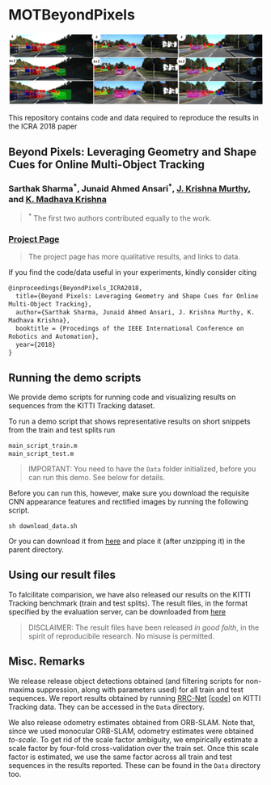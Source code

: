 # MOTBeyondPixels

![Example image](example_image.png)

This repository contains code and data required to reproduce the results in the ICRA 2018 paper

## Beyond Pixels: Leveraging Geometry and Shape Cues for Online Multi-Object Tracking
### Sarthak Sharma<sup>\*</sup>, Junaid Ahmed Ansari<sup>\*</sup>, [J. Krishna Murthy](https://krrish94.github.io), and [K. Madhava Krishna](http://robotics.iiit.ac.in)
> <sup>\*</sup> The first two authors contributed equally to the work.

### [Project Page](https://junaidcs032.github.io/Geometry_ObjectShape_MOT/)
> The project page has more qualitative results, and links to data.

If you find the code/data useful in your experiments, kindly consider citing

```
@inproceedings{BeyondPixels_ICRA2018,
  title={Beyond Pixels: Leveraging Geometry and Shape Cues for Online Multi-Object Tracking},
  author={Sarthak Sharma, Junaid Ahmed Ansari, J. Krishna Murthy, K. Madhava Krishna},
  booktitle = {Procedings of the IEEE International Conference on Robotics and Automation},
  year={2018}
}
```


## Running the demo scripts

We provide demo scripts for running code and visualizing results on sequences from the KITTI Tracking dataset.

To run a demo script that shows representative results on short snippets from the train and test splits run

```
main_script_train.m
main_script_test.m
```
> IMPORTANT: You need to have the `Data` folder initialized, before you can run this demo.
> See below for details.


Before you can run this, however, make sure you download the requisite CNN appearance features and rectified images by running the following script.
```
sh download_data.sh
```
Or you can download it from [here](https://drive.google.com/open?id=1ZR1qEf2qjQYA9zALLl-ZXuWhqG9lxzsM) and place it (after unzipping it) in the parent directory.

## Using our result files

To falcilitate comparision, we have also released our results on the KITTI Tracking benchmark (train and test splits). The result files, in the format specified by the evaluation server, can be downloaded from [here](https://drive.google.com/open?id=0B-9NOTtQ3zTQUTJORXlyTEZzR0M4UG1jUmRvS2ZCcE5ZUFI0)

> DISCLAIMER: The result files have been released *in good faith*, in the spirit of reproducibile research.
> No misuse is permitted.

## Misc. Remarks

We release release object detections obtained (and filtering scripts for non-maxima suppression, along with parameters used) for all train and test sequences. We report results obtained by running [RRC-Net](https://arxiv.org/abs/1704.05776) \[[code](https://github.com/xiaohaoChen/rrc_detection)\] on KITTI Tracking data. They can be accessed in the `Data` directory.

We also release odometry estimates obtained from ORB-SLAM. Note that, since we used monocular ORB-SLAM, odometry estimates were obtained *to-scale*. To get rid of the scale factor ambiguity, we empirically estimate a scale factor by four-fold cross-validation over the train set. Once this scale factor is estimated, we use the same factor across all train and test sequences in the results reported. These can be found in the `Data` directory too.

